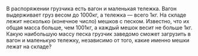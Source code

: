 В распоряжении грузчика есть вагон и маленькая тележка.
Вагон выдерживает груз весом до $1000$кг, а тележка — всего $1$кг.
На складе лежит несколько (конечное число) мешков с песком. Известно, что 
их общая масса больше, чем $1001$кг, а каждый мешок весит не больше $1$кг. 
Какую наибольшую массу песка грузчик заведомо сможет загрузить в вагон и 
маленькую тележку, независимо от того, какие именно мешки  лежат на 
складе?